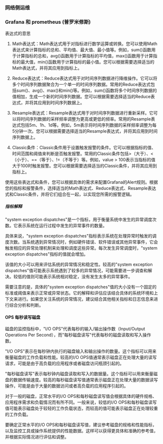 ### 网络侧运维

### Grafana 和 prometheus  (普罗米修斯)
表达式的意思
  1. Math表达式：Math表达式用于对指标进行数学运算或转换。您可以使用Math表达式来计算指标的总和、平均值、最大值、最小值等。例如，sum()函数用于计算指标的总和，avg()函数用于计算指标的平均值，max()函数用于计算指标的最大值，min()函数用于计算指标的最小值。您可以根据需要选择适当的Math表达式，并将其应用到指标上。

2. Reduce表达式：Reduce表达式用于对时间序列数据进行降维操作。它可以将多个时间序列数据聚合为一个单一的时间序列数据。常用的Reduce表达式包括sum()、avg()、max()和min()等。例如，sum()函数将多个时间序列数据的值相加，生成一个新的时间序列数据。您可以根据需要选择适当的Reduce表达式，并将其应用到时间序列数据上。

3. Resample表达式：Resample表达式用于对时间序列数据进行重新采样。它可以将时间序列数据的采样频率调整为更高或更低的频率。常用的Resample表达式包括5m、1h、1d等。例如，5m表示将时间序列数据的采样频率调整为每5分钟一次。您可以根据需要选择适当的Resample表达式，并将其应用到时间序列数据上。

4. Classic条件：Classic条件用于设置触发报警的条件。它可以根据指标的值、时间范围和阈值来判断是否触发报警。常用的Classic条件包括>（大于）、<（小于）、==（等于）、!=（不等于）等。例如，value > 100表示当指标的值大于100时触发报警。您可以根据需要选择适当的Classic条件，并将其应用到指标上。

使用这些表达式和条件，您可以根据具体的需求来配置Grafana的Alert规则。根据您的指标和报警条件，选择适当的Math表达式、Reduce表达式、Resample表达式和Classic条件，并将它们组合在一起，以实现您所需的报警逻辑。


##### 指标解释

"system exception dispatches"是一个指标，用于衡量系统中发生的异常调度次数。它表示系统在运行过程中发生的异常事件的数量。

具体来说，"system exception dispatches"指标表示系统在处理异常时触发的调度次数。当系统遇到异常情况时，例如硬件错误、软件错误或其他异常事件，它会触发相应的异常处理机制来处理和调度这些异常。每次发生异常调度时，"system exception dispatches"指标的值就会增加。

该值的大小可以用来评估系统的异常情况和稳定性。较高的"system exception dispatches"值可能表示系统遇到了较多的异常情况，可能需要进一步调查和解决。较低的值则可能表示系统相对稳定，没有发生太多的异常事件。

需要注意的是，具体的"system exception dispatches"值的大小没有一个固定的标准或阈值来表示正常或异常状态。它的解释和评估应该结合具体的系统环境和上下文来进行。如果您关注系统的异常情况，建议结合其他相关指标和日志信息来进行综合分析和判断。

#### OPS   每秒读写磁盘

磁盘的监控指标中，"I/O OPS"代表每秒的输入/输出操作数（Input/Output Operations Per Second），而"每秒磁盘读写"代表每秒的磁盘读取和写入操作数。

"I/O OPS"表示在每秒钟内执行的磁盘输入和输出操作的数量。这个指标可以用来衡量磁盘的工作负载和性能。较高的I/O OPS值通常表示磁盘正在处理大量的读写请求，可能是由于高负载的应用程序或者磁盘访问瓶颈引起的。

"每秒磁盘读写"表示每秒钟内磁盘读取和写入的数据量。这个指标可以用来衡量磁盘的数据传输速度。较高的每秒磁盘读写值通常表示磁盘正在处理大量的数据读写操作，可能是由于大量的数据访问或者高负载的应用程序引起的。

对于一般的磁盘，正常水平的I/O OPS和每秒磁盘读写值会根据具体的硬件规格、应用程序需求和负载情况而有所不同。一般来说，较低的I/O OPS和每秒磁盘读写值可能表示磁盘处于较轻的工作负载状态，而较高的值可能表示磁盘正在处理较重的工作负载。

要确定正常水平的I/O OPS和每秒磁盘读写值，建议参考磁盘的规格和性能指标，以及监控工具或操作系统提供的性能数据。这样可以获得更具体和准确的参考值，并根据实际情况进行评估和调整。